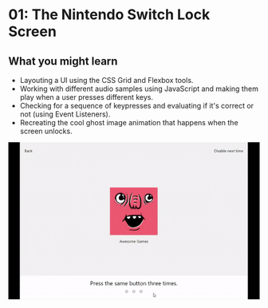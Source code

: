 # 01: The Nintendo Switch Lock Screen

## What you might learn
* Layouting a UI using the CSS Grid and Flexbox tools.
* Working with different audio samples using JavaScript and making them play when a user presses different keys.
* Checking for a sequence of keypresses and evaluating if it's correct or not (using Event Listeners).
* Recreating the cool ghost image animation that happens when the screen unlocks.

![GIF example of the lock screen](./01_lockscreen_example.gif)